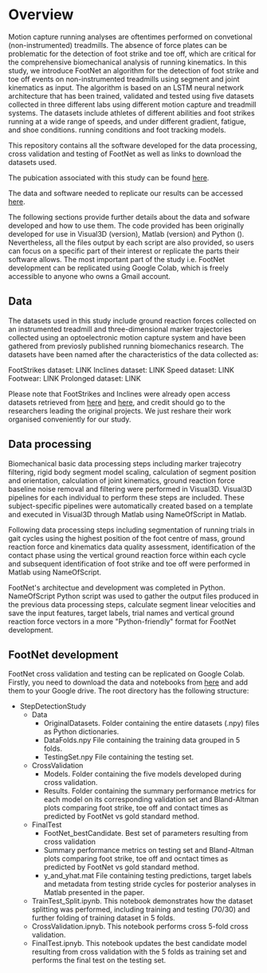 # Overview

Motion capture running analyses are oftentimes performed on convetional (non-instrumented) treadmills. The absence of force plates can be problematic for the detection of foot strike and toe off, which are critical for the comprehensive biomechanical analysis of running kinematics. In this study, we introduce FootNet an algorithm for the detection of foot strike and toe off events on non-instrumented treadmills using segment and joint kinematics as input. The algorithm is based on an LSTM neural network architecture that has been trained, validated and tested using five datasets collected in three different labs using different motion capture and treadmill systems. The datasets include athletes of different abilities and foot strikes running at a wide range of speeds, and under different gradient, fatigue, and shoe conditions. running conditions and foot tracking models.

This repository contains all the software developed for the data processing, cross validation and testing of FootNet as well as links to download the datasets used.

The pubication associated with this study can be found [here](link2pub).

The data and software needed to replicate our results can be accessed [here](link2datasoftwareetc).

The following sections provide further details about the data and sofware developed and how to use them. The code provided has been originally developed for use in Visual3D (version), Matlab (version) and Python (). Nevertheless, all the files output by each script are also provided, so users can focus on a specific part of their interest or replicate the parts their software allows. The most important part of the study i.e. FootNet development can be replicated using Google Colab, which is freely accessible to anyone who owns a Gmail account.

## Data

The datasets used in this study include ground reaction forces collected on an instrumented treadmill and three-dimensional marker trajectories collected using an optoelectronic motion capture system and have been gathered from previosly published running biomechanics research. The datasets have been named after the characteristics of the data collected as:

FootStrikes dataset: LINK
Inclines dataset: LINK
Speed dataset: LINK
Footwear: LINK
Prolonged dataset: LINK

Please note that FootStrikes and Inclines were already open access datasets retrieved from [here](link) and [here](link), and credit should go to the researchers leading the original projects. We just reshare their work organised conveniently for our study.

## Data processing

Biomechanical basic data processing steps including marker trajecotry filtering, rigid body segment model scaling, calculation of segment position and orientation, calculation of joint kinematics, ground reaction force baseline noise removal and filtering were performed in Visual3D. Visual3D pipelines for each individual to perform these steps are included. These subject-specific pipelines were automatically created based on a template and executed in Visual3D through Matlab using NameOfScript in Matlab. 

Following data processing steps including segmentation of running trials in gait cycles using the highest position of the foot centre of mass, ground reaction force and kinematics data quality assessment, identification of the contact phase using the vertical ground reaction force within each cycle and subsequent identification of foot strike and toe off were performed in Matlab using NameOfScript.

FootNet's architectue and development was completed in Python. NameOfScript Python script was used to gather the output files produced in the previous data processing steps, calculate segment linear velocities and save the input features, target labels, trial names and vertical ground reaction force vectors in a more "Python-friendly" format for FootNet development.

## FootNet development

FootNet cross validation and testing can be replicated on Google Colab. Firstly, you need to download the data and notebooks from [here](https://drive.google.com/drive/folders/1MMpsXvz8-rDjTwwfOrp_k7zS_Om1gqLy?usp=sharing) and add them to your Google drive. The root directory has the following structure:

  - StepDetectionStudy
    - Data
      - OriginalDatasets. Folder containing the entire datasets (.npy) files as Python dictionaries.
      - DataFolds.npy File containing the training data grouped in 5 folds.
      - TestingSet.npy File containing the testing set.
    - CrossValidation
      - Models. Folder containing the five models developed during cross validation.
      - Results. Folder containing the summary performance metrics for each model on its corresponding validation set and Bland-Altman plots comparing foot strike, toe off and contact times as predicted by FootNet vs gold standard method.
    - FinalTest
      - FootNet_bestCandidate. Best set of parameters resulting from cross validation
      - Summary performance metrics on testing set and Bland-Altman plots comparing foot strike, toe off and ocntact times as predicted by FootNet vs gold standard method.
      - y_and_yhat.mat File containing testing predictions, target labels and metadata from testing stride cycles for posterior analyses in Matlab presented in the paper.
    - TrainTest_Split.ipynb. This notebook demonstrates how the dataset splitting was performed, including training and testing (70/30) and further folding of training dataset in 5 folds.
    - CrossValidation.ipnyb. This notebook performs cross 5-fold cross validation.
    - FinalTest.ipnyb. This notebook updates the best candidate model resulting from cross validation with the 5 folds as training set and performs the final test on the testing set.
